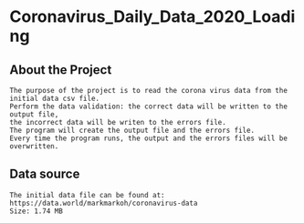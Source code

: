 # Coronavirus_Daily_Data_2020_Loading

## About the Project
    The purpose of the project is to read the corona virus data from the initial data csv file.
    Perform the data validation: the correct data will be written to the output file,
    the incorrect data will be writen to the errors file.
    The program will create the output file and the errors file.
    Every time the program runs, the output and the errors files will be overwritten.
## Data source
    The initial data file can be found at: https://data.world/markmarkoh/coronavirus-data
    Size: 1.74 MB

    
